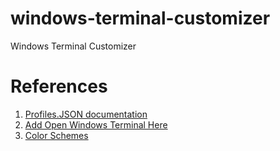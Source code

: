 # windows-terminal-customizer
Windows Terminal Customizer

# References

1. [Profiles.JSON documentation](https://github.com/microsoft/terminal/blob/master/doc/cascadia/SettingsSchema.md)
2. [Add Open Windows Terminal Here](https://github.com/microsoft/terminal/issues/1060)
3. [Color Schemes](https://github.com/mbadolato/iTerm2-Color-Schemes/tree/master/xfce4terminal/colorschemes)
